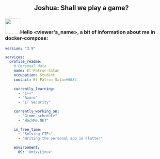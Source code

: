 <h2 align="center">
Joshua: Shall we play a game?
</h2>


### <img src="https://media.giphy.com/media/VgCDAzcKvsR6OM0uWg/giphy.gif" width="50">Hello <viewer's_name>, a bit of information about me in docker-compose:
```yml
version: "3.9"

services:
  profile_readme:
    # Personal data
    name: El-Patron-Salan 
    occupation: Student
    contact: El Patron Salan#6684
    
    currently_learning:
      - "C++"
      - "Azure"
      - "IT Security"
    
    currently_working_on:
      - "Gimme-schedule"
      - "HackMe.NET"
      
    in_free_time:
      - "Solving CTFs"
      - "Writing the personal app in Flutter"
      
    environment:
      OS: 'Unix/Linux'
```
    


<!--
**El-Patron-Salan/El-Patron-Salan** is a ✨ _special_ ✨ repository because its `README.md` (this file) appears on your GitHub profile.

Here are some ideas to get you started:
🐳
- 🔭 I’m currently working on ...
- 🌱 I’m currently learning ...
- 👯 I’m looking to collaborate on ...
- 🤔 I’m looking for help with ...
- 💬 Ask me about ...
- 📫 How to reach me: ...
- 😄 Pronouns: ...
- ⚡ Fun fact: ...
-->

<!--
<h2 align="center">
Joshua: Would you like to play a game?
</h2>
![](assets/images/Gimme_schedule_preview.png)
[![Readme Card](https://github-readme-stats.vercel.app/api/pin/?username=El-Patron-Salan&repo=Gimme-schedule&title_color=fff&icon_color=f9f9f9&text_color=9f9f9f&bg_color=151515)](https://github.com/El-Patron-Salan/Gimme-schedule)

-->
